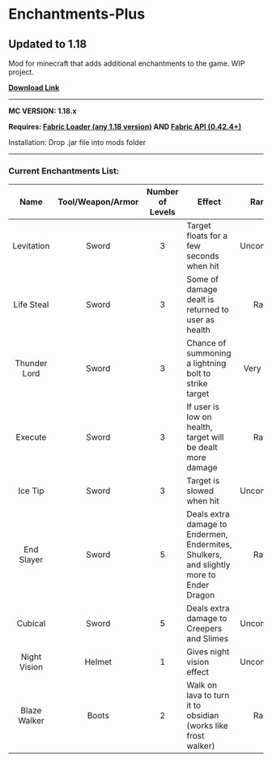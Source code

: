# Enchantments-Plus
## Updated to 1.18
Mod for minecraft that adds additional enchantments to the game. WIP project.

**[Download Link](https://github.com/therobdog7/enchantments-plus/releases/download/ "Download")**

---

**MC VERSION: 1.18.x**

**Requires: [Fabric Loader (any 1.18 version)](https://fabricmc.net/use/ "Fabric Download") AND [Fabric API (0.42.4+)](https://www.curseforge.com/minecraft/mc-mods/fabric-api)**

Installation: Drop .jar file into mods folder

---

### Current Enchantments List:

|     Name     | Tool/Weapon/Armor | Number of Levels | Effect                                                                                  |  Rarity   | Notes                                                                       |
|:------------:|:-----------------:|:----------------:|-----------------------------------------------------------------------------------------|:---------:|-----------------------------------------------------------------------------|
|  Levitation  |       Sword       |        3         | Target floats for a few seconds when hit                                                | Uncommon  |                                                                             |
|  Life Steal  |       Sword       |        3         | Some of damage dealt is returned to user as health                                      |   Rare    |                                                                             |
| Thunder Lord |       Sword       |        3         | Chance of summoning a lightning bolt to strike target                                   | Very Rare |                                                                             |
|   Execute    |       Sword       |        3         | If user is low on health, target will be dealt more damage                              |   Rare    |                                                                             |
|   Ice Tip    |       Sword       |        3         | Target is slowed when hit                                                               | Uncommon  |                                                                             |
|  End Slayer  |       Sword       |        5         | Deals extra damage to Endermen, Endermites, Shulkers, and slightly more to Ender Dragon |   Rare    | Cannot be equipped with other damage enchantments                           |
|   Cubical    |       Sword       |        5         | Deals extra damage to Creepers and Slimes                                               | Uncommon  | Cannot be equipped with other damage enchantments                           |
| Night Vision |      Helmet       |        1         | Gives night vision effect                                                               | Uncommon  |                                                                             |
| Blaze Walker |       Boots       |        2         | Walk on lava to turn it to obsidian (works like frost walker)                           |   Rare    | Treasure enchantment. Cannot be equipped with depth strider or frost walker |
